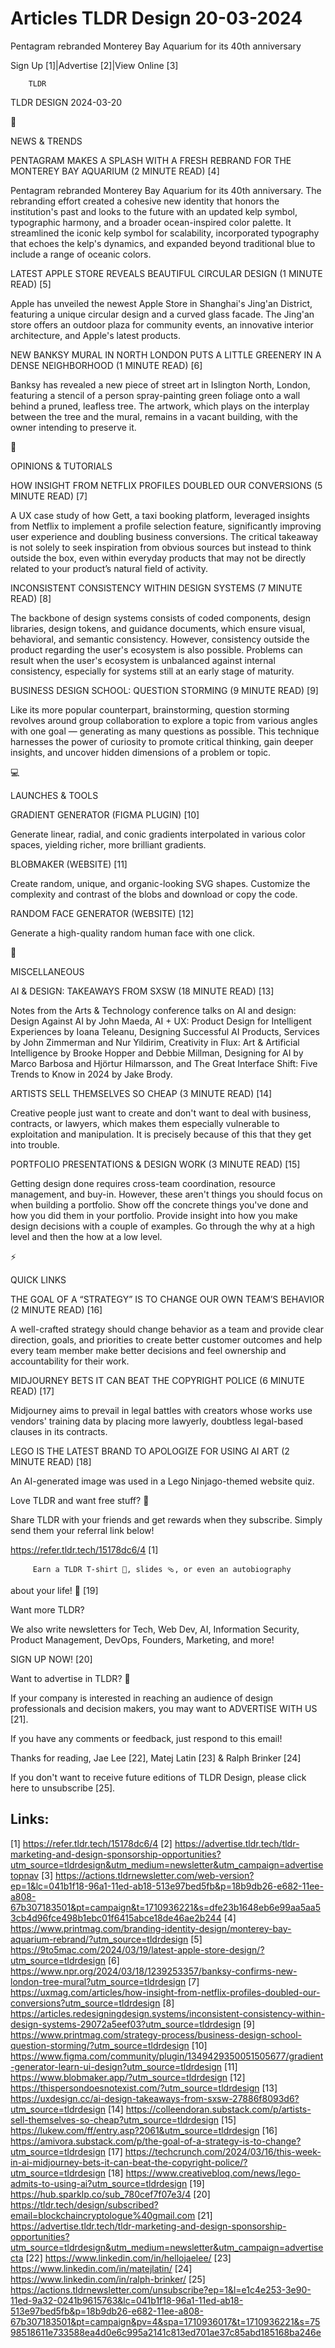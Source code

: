 # Articles TLDR Design 20-03-2024

Pentagram rebranded Monterey Bay Aquarium for its 40th anniversary  

 Sign Up [1]|Advertise [2]|View Online [3] 

		TLDR 

TLDR DESIGN 2024-03-20

📱 

NEWS & TRENDS

 PENTAGRAM MAKES A SPLASH WITH A FRESH REBRAND FOR THE MONTEREY BAY
AQUARIUM (2 MINUTE READ) [4] 

 Pentagram rebranded Monterey Bay Aquarium for its 40th anniversary.
The rebranding effort created a cohesive new identity that honors the
institution's past and looks to the future with an updated kelp
symbol, typographic harmony, and a broader ocean-inspired color
palette. It streamlined the iconic kelp symbol for scalability,
incorporated typography that echoes the kelp's dynamics, and expanded
beyond traditional blue to include a range of oceanic colors. 

 LATEST APPLE STORE REVEALS BEAUTIFUL CIRCULAR DESIGN (1 MINUTE READ)
[5] 

 Apple has unveiled the newest Apple Store in Shanghai's Jing'an
District, featuring a unique circular design and a curved glass
facade. The Jing'an store offers an outdoor plaza for community
events, an innovative interior architecture, and Apple's latest
products. 

 NEW BANKSY MURAL IN NORTH LONDON PUTS A LITTLE GREENERY IN A DENSE
NEIGHBORHOOD (1 MINUTE READ) [6] 

 Banksy has revealed a new piece of street art in Islington North,
London, featuring a stencil of a person spray-painting green foliage
onto a wall behind a pruned, leafless tree. The artwork, which plays
on the interplay between the tree and the mural, remains in a vacant
building, with the owner intending to preserve it. 

🚀 

OPINIONS & TUTORIALS

 HOW INSIGHT FROM NETFLIX PROFILES DOUBLED OUR CONVERSIONS (5 MINUTE
READ) [7] 

 A UX case study of how Gett, a taxi booking platform, leveraged
insights from Netflix to implement a profile selection feature,
significantly improving user experience and doubling business
conversions. The critical takeaway is not solely to seek inspiration
from obvious sources but instead to think outside the box, even within
everyday products that may not be directly related to your product’s
natural field of activity. 

 INCONSISTENT CONSISTENCY WITHIN DESIGN SYSTEMS (7 MINUTE READ) [8] 

 The backbone of design systems consists of coded components, design
libraries, design tokens, and guidance documents, which ensure visual,
behavioral, and semantic consistency. However, consistency outside the
product regarding the user's ecosystem is also possible. Problems can
result when the user's ecosystem is unbalanced against internal
consistency, especially for systems still at an early stage of
maturity. 

 BUSINESS DESIGN SCHOOL: QUESTION STORMING (9 MINUTE READ) [9] 

 Like its more popular counterpart, brainstorming, question storming
revolves around group collaboration to explore a topic from various
angles with one goal — generating as many questions as possible.
This technique harnesses the power of curiosity to promote critical
thinking, gain deeper insights, and uncover hidden dimensions of a
problem or topic. 

💻 

LAUNCHES & TOOLS

 GRADIENT GENERATOR (FIGMA PLUGIN) [10] 

 Generate linear, radial, and conic gradients interpolated in various
color spaces, yielding richer, more brilliant gradients. 

 BLOBMAKER (WEBSITE) [11] 

 Create random, unique, and organic-looking SVG shapes. Customize the
complexity and contrast of the blobs and download or copy the code. 

 RANDOM FACE GENERATOR (WEBSITE) [12] 

 Generate a high-quality random human face with one click. 

🎁 

MISCELLANEOUS

 AI & DESIGN: TAKEAWAYS FROM SXSW (18 MINUTE READ) [13] 

 Notes from the Arts & Technology conference talks on AI and design:
Design Against AI by John Maeda, AI + UX: Product Design for
Intelligent Experiences by Ioana Teleanu, Designing Successful AI
Products, Services by John Zimmerman and Nur Yildirim, Creativity in
Flux: Art & Artificial Intelligence by Brooke Hopper and Debbie
Millman, Designing for AI by Marco Barbosa and Hjörtur Hilmarsson,
and The Great Interface Shift: Five Trends to Know in 2024 by Jake
Brody. 

 ARTISTS SELL THEMSELVES SO CHEAP (3 MINUTE READ) [14] 

 Creative people just want to create and don't want to deal with
business, contracts, or lawyers, which makes them especially
vulnerable to exploitation and manipulation. It is precisely because
of this that they get into trouble. 

 PORTFOLIO PRESENTATIONS & DESIGN WORK (3 MINUTE READ) [15] 

 Getting design done requires cross-team coordination, resource
management, and buy-in. However, these aren't things you should focus
on when building a portfolio. Show off the concrete things you've done
and how you did them in your portfolio. Provide insight into how you
make design decisions with a couple of examples. Go through the why at
a high level and then the how at a low level. 

⚡ 

QUICK LINKS

 THE GOAL OF A “STRATEGY” IS TO CHANGE OUR OWN TEAM’S BEHAVIOR
(2 MINUTE READ) [16] 

 A well-crafted strategy should change behavior as a team and provide
clear direction, goals, and priorities to create better customer
outcomes and help every team member make better decisions and feel
ownership and accountability for their work. 

 MIDJOURNEY BETS IT CAN BEAT THE COPYRIGHT POLICE (6 MINUTE READ) [17]


 Midjourney aims to prevail in legal battles with creators whose works
use vendors' training data by placing more lawyerly, doubtless
legal-based clauses in its contracts. 

 LEGO IS THE LATEST BRAND TO APOLOGIZE FOR USING AI ART (2 MINUTE
READ) [18] 

 An AI-generated image was used in a Lego Ninjago-themed website quiz.


Love TLDR and want free stuff? 🎁

 Share TLDR with your friends and get rewards when they subscribe.
Simply send them your referral link below! 

 https://refer.tldr.tech/15178dc6/4 [1] 

		 Earn a TLDR T-shirt 👕, slides 🩴, or even an autobiography
about your life! 🤯 [19] 

Want more TLDR?

 We also write newsletters for Tech, Web Dev, AI, Information
Security, Product Management, DevOps, Founders, Marketing, and more! 

SIGN UP NOW! [20] 

Want to advertise in TLDR? 📰

 If your company is interested in reaching an audience of design
professionals and decision makers, you may want to ADVERTISE WITH US
[21]. 

 If you have any comments or feedback, just respond to this email! 

Thanks for reading, 
Jae Lee [22], Matej Latin [23] & Ralph Brinker [24] 

If you don't want to receive future editions of TLDR Design,
please click here to unsubscribe [25]. 

 

Links:
------
[1] https://refer.tldr.tech/15178dc6/4
[2] https://advertise.tldr.tech/tldr-marketing-and-design-sponsorship-opportunities?utm_source=tldrdesign&utm_medium=newsletter&utm_campaign=advertisetopnav
[3] https://actions.tldrnewsletter.com/web-version?ep=1&lc=041b1f18-96a1-11ed-ab18-513e97bed5fb&p=18b9db26-e682-11ee-a808-67b307183501&pt=campaign&t=1710936221&s=dfe23b1648eb6e99aa5aa53cb4d96fce498b1ebc01f6415abce18de46ae2b244
[4] https://www.printmag.com/branding-identity-design/monterey-bay-aquarium-rebrand/?utm_source=tldrdesign
[5] https://9to5mac.com/2024/03/19/latest-apple-store-design/?utm_source=tldrdesign
[6] https://www.npr.org/2024/03/18/1239253357/banksy-confirms-new-london-tree-mural?utm_source=tldrdesign
[7] https://uxmag.com/articles/how-insight-from-netflix-profiles-doubled-our-conversions?utm_source=tldrdesign
[8] https://articles.redesigningdesign.systems/inconsistent-consistency-within-design-systems-29072a5eef03?utm_source=tldrdesign
[9] https://www.printmag.com/strategy-process/business-design-school-question-storming/?utm_source=tldrdesign
[10] https://www.figma.com/community/plugin/1349429350051505677/gradient-generator-learn-ui-design?utm_source=tldrdesign
[11] https://www.blobmaker.app/?utm_source=tldrdesign
[12] https://thispersondoesnotexist.com/?utm_source=tldrdesign
[13] https://uxdesign.cc/ai-design-takeaways-from-sxsw-27886f8093d6?utm_source=tldrdesign
[14] https://colleendoran.substack.com/p/artists-sell-themselves-so-cheap?utm_source=tldrdesign
[15] https://lukew.com/ff/entry.asp?2061&utm_source=tldrdesign
[16] https://amivora.substack.com/p/the-goal-of-a-strategy-is-to-change?utm_source=tldrdesign
[17] https://techcrunch.com/2024/03/16/this-week-in-ai-midjourney-bets-it-can-beat-the-copyright-police/?utm_source=tldrdesign
[18] https://www.creativebloq.com/news/lego-admits-to-using-ai?utm_source=tldrdesign
[19] https://hub.sparklp.co/sub_780cef7f07e3/4
[20] https://tldr.tech/design/subscribed?email=blockchaincryptologue%40gmail.com
[21] https://advertise.tldr.tech/tldr-marketing-and-design-sponsorship-opportunities?utm_source=tldrdesign&utm_medium=newsletter&utm_campaign=advertisecta
[22] https://www.linkedin.com/in/hellojaelee/
[23] https://www.linkedin.com/in/matejlatin/
[24] https://www.linkedin.com/in/ralph-brinker/
[25] https://actions.tldrnewsletter.com/unsubscribe?ep=1&l=e1c4e253-3e90-11ed-9a32-0241b9615763&lc=041b1f18-96a1-11ed-ab18-513e97bed5fb&p=18b9db26-e682-11ee-a808-67b307183501&pt=campaign&pv=4&spa=1710936017&t=1710936221&s=7598518611e733588ea4d0e6c995a2141c813ed701ae37c85abd185168ba246e